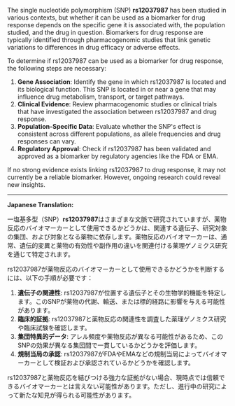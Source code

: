 The single nucleotide polymorphism (SNP) **rs12037987** has been studied in various contexts, but whether it can be used as a biomarker for drug response depends on the specific gene it is associated with, the population studied, and the drug in question. Biomarkers for drug response are typically identified through pharmacogenomic studies that link genetic variations to differences in drug efficacy or adverse effects.

To determine if rs12037987 can be used as a biomarker for drug response, the following steps are necessary:

1. **Gene Association**: Identify the gene in which rs12037987 is located and its biological function. This SNP is located in or near a gene that may influence drug metabolism, transport, or target pathways.
2. **Clinical Evidence**: Review pharmacogenomic studies or clinical trials that have investigated the association between rs12037987 and drug response.
3. **Population-Specific Data**: Evaluate whether the SNP's effect is consistent across different populations, as allele frequencies and drug responses can vary.
4. **Regulatory Approval**: Check if rs12037987 has been validated and approved as a biomarker by regulatory agencies like the FDA or EMA.

If no strong evidence exists linking rs12037987 to drug response, it may not currently be a reliable biomarker. However, ongoing research could reveal new insights.

---

**Japanese Translation:**

一塩基多型（SNP）**rs12037987**はさまざまな文脈で研究されていますが、薬物反応のバイオマーカーとして使用できるかどうかは、関連する遺伝子、研究対象の集団、および対象となる薬物に依存します。薬物反応のバイオマーカーは、通常、遺伝的変異と薬物の有効性や副作用の違いを関連付ける薬理ゲノミクス研究を通じて特定されます。

rs12037987が薬物反応のバイオマーカーとして使用できるかどうかを判断するには、以下の手順が必要です：

1. **遺伝子の関連性**: rs12037987が位置する遺伝子とその生物学的機能を特定します。このSNPが薬物の代謝、輸送、または標的経路に影響を与える可能性があります。
2. **臨床的証拠**: rs12037987と薬物反応の関連性を調査した薬理ゲノミクス研究や臨床試験を確認します。
3. **集団特異的データ**: アレル頻度や薬物反応が異なる可能性があるため、このSNPの効果が異なる集団間で一貫しているかどうかを評価します。
4. **規制当局の承認**: rs12037987がFDAやEMAなどの規制当局によってバイオマーカーとして検証および承認されているかどうかを確認します。

rs12037987と薬物反応を結びつける強力な証拠がない場合、現時点では信頼できるバイオマーカーとは言えない可能性があります。ただし、進行中の研究によって新たな知見が得られる可能性があります。